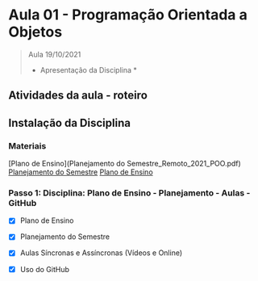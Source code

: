 # Aula 01 - Programação Orientada a Objetos

> Aula 19/10/2021
> 
>  * Apresentação da Disciplina *

## Atividades da aula - roteiro

## Instalação da Disciplina
### Materiais
[Plano de Ensino](Planejamento do Semestre_Remoto_2021_POO.pdf)
[Planejamento do Semestre]()
[Plano de Ensino]()

### Passo 1: Disciplina: Plano de Ensino - Planejamento - Aulas - GitHub
- [x]  Plano de Ensino
- [x]  Planejamento do Semestre
- [x]  Aulas Síncronas e Assíncronas (Vídeos e Online)
- [x]  Uso do GitHub



